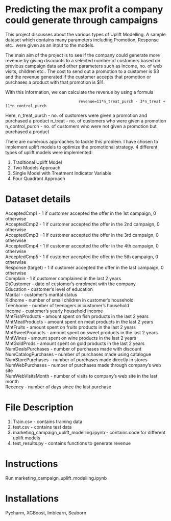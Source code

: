 # Predicting the max profit a company could generate through campaigns

This project discusses about the various types of Uplift Modelling. A sample dataset which contains many parameters including Promotion, Response etc.. were given as an input to the models. 

The main aim of the project is to see if the company could generate more revenue by giving discounts to a selected number of customers based on previous campaign data and other parameters such as income, no. of web visits, children etc.. The cost to send out a promotion to a customer is $3 and the revenue generated if the customer accepts that promotion or purchases a product with that promotion is $11. 

With this information, we can calculate the revenue by using a formula

                                    revenue=11*n_treat_purch - 3*n_treat + 11*n_control_purch
                                    
Here,
    n_treat_purch - no. of customers were given a promotion and purchased a product
    n_treat - no. of customers who were given a promotion
    n_control_purch - no. of customers who were not given a promotion but purchased a product

There are numerous approaches to tackle this problem. I have chosen to implement uplift models to optimize the promotional strategy. 4 different types of uplift models were implemented:

  1) Traditional Uplift Model
  2) Two Models Approach
  3) Single Model with Treatment Indicator Variable
  4) Four Quadrant Approach
  
  # Dataset details
AcceptedCmp1 - 1 if customer accepted the offer in the 1st campaign, 0 otherwise    
AcceptedCmp2 - 1 if customer accepted the offer in the 2nd campaign, 0 otherwise  
AcceptedCmp3 - 1 if customer accepted the offer in the 3rd campaign, 0 otherwise  
AcceptedCmp4 - 1 if customer accepted the offer in the 4th campaign, 0 otherwise  
AcceptedCmp5 - 1 if customer accepted the offer in the 5th campaign, 0 otherwise  
Response (target) - 1 if customer accepted the offer in the last campaign, 0 otherwise  
Complain - 1 if customer complained in the last 2 years  
DtCustomer - date of customer’s enrolment with the company  
Education - customer’s level of education  
Marital - customer’s marital status  
Kidhome - number of small children in customer’s household  
Teenhome - number of teenagers in customer’s household  
Income - customer’s yearly household income  
MntFishProducts - amount spent on fish products in the last 2 years  
MntMeatProducts - amount spent on meat products in the last 2 years  
MntFruits - amount spent on fruits products in the last 2 years  
MntSweetProducts - amount spent on sweet products in the last 2 years  
MntWines - amount spent on wine products in the last 2 years  
MntGoldProds - amount spent on gold products in the last 2 years  
NumDealsPurchases - number of purchases made with discount  
NumCatalogPurchases - number of purchases made using catalogue  
NumStorePurchases - number of purchases made directly in stores  
NumWebPurchases - number of purchases made through company’s web site  
NumWebVisitsMonth - number of visits to company’s web site in the last month  
Recency - number of days since the last purchase  

# File Description
1. Train.csv - contains training data
2. test.csv - contains test data
3. marketing_campaign_uplift_modelling.ipynb - contains code for different uplift models
4. test_results.py - contains functions to generate revenue

# Instructions
Run marketing_campaign_uplift_modelling.ipynb

# Installations
Pycharm, XGBoost, Imblearn, Seaborn


